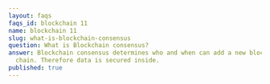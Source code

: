 ```yaml
---
layout: faqs
faqs_id: blockchain 11
name: blockchain 11
slug: what-is-blockchain-consensus
question: What is Blockchain consensus?
answer: Blockchain consensus determines who and when can add a new block to the
  chain. Therefore data is secured inside.
published: true
---
```

